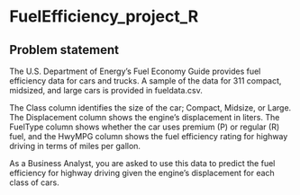 # FuelEfficiency_project_R

## Problem statement
The U.S. Department of Energy’s Fuel Economy Guide provides fuel efficiency data for cars and trucks. A sample of the data for 311 compact, midsized, and large cars is provided in fueldata.csv.

The Class column identifies the size of the car; Compact, Midsize, or Large. The Displacement column shows the engine’s displacement in liters. The FuelType column shows whether the car uses premium (P) or regular (R) fuel, and the HwyMPG column shows the fuel efficiency rating for highway driving in terms of miles per gallon.

As a Business Analyst, you are asked to use this data to predict the fuel efficiency for highway driving given the engine’s displacement for each class of cars.

